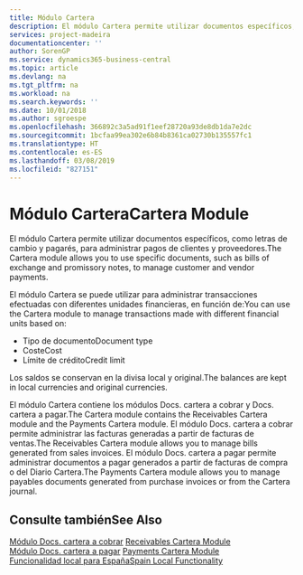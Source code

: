 ```yaml
---
title: Módulo Cartera
description: El módulo Cartera permite utilizar documentos específicos, como letras de cambio y pagarés, para administrar pagos de clientes y proveedores.
services: project-madeira
documentationcenter: ''
author: SorenGP
ms.service: dynamics365-business-central
ms.topic: article
ms.devlang: na
ms.tgt_pltfrm: na
ms.workload: na
ms.search.keywords: ''
ms.date: 10/01/2018
ms.author: sgroespe
ms.openlocfilehash: 366892c3a5ad91f1eef28720a93de8db1da7e2dc
ms.sourcegitcommit: 1bcfaa99ea302e6b84b8361ca02730b135557fc1
ms.translationtype: HT
ms.contentlocale: es-ES
ms.lasthandoff: 03/08/2019
ms.locfileid: "827151"
---
```

# <a name="cartera-module"></a><span data-ttu-id="35ab2-103">Módulo Cartera</span><span class="sxs-lookup"><span data-stu-id="35ab2-103">Cartera Module</span></span>
<span data-ttu-id="35ab2-104">El módulo Cartera permite utilizar documentos específicos, como letras de cambio y pagarés, para administrar pagos de clientes y proveedores.</span><span class="sxs-lookup"><span data-stu-id="35ab2-104">The Cartera module allows you to use specific documents, such as bills of exchange and promissory notes, to manage customer and vendor payments.</span></span>  

<span data-ttu-id="35ab2-105">El módulo Cartera se puede utilizar para administrar transacciones efectuadas con diferentes unidades financieras, en función de:</span><span class="sxs-lookup"><span data-stu-id="35ab2-105">You can use the Cartera module to manage transactions made with different financial units based on:</span></span>  

- <span data-ttu-id="35ab2-106">Tipo de documento</span><span class="sxs-lookup"><span data-stu-id="35ab2-106">Document type</span></span>  
- <span data-ttu-id="35ab2-107">Coste</span><span class="sxs-lookup"><span data-stu-id="35ab2-107">Cost</span></span>  
- <span data-ttu-id="35ab2-108">Límite de crédito</span><span class="sxs-lookup"><span data-stu-id="35ab2-108">Credit limit</span></span>  

<span data-ttu-id="35ab2-109">Los saldos se conservan en la divisa local y original.</span><span class="sxs-lookup"><span data-stu-id="35ab2-109">The balances are kept in local currencies and original currencies.</span></span>  

<span data-ttu-id="35ab2-110">El módulo Cartera contiene los módulos Docs. cartera a cobrar y Docs. cartera a pagar.</span><span class="sxs-lookup"><span data-stu-id="35ab2-110">The Cartera module contains the Receivables Cartera module and the Payments Cartera module.</span></span> <span data-ttu-id="35ab2-111">El módulo Docs. cartera a cobrar permite administrar las facturas generadas a partir de facturas de ventas.</span><span class="sxs-lookup"><span data-stu-id="35ab2-111">The Receivables Cartera module allows you to manage bills generated from sales invoices.</span></span> <span data-ttu-id="35ab2-112">El módulo Docs. cartera a pagar permite administrar documentos a pagar generados a partir de facturas de compra o del Diario Cartera.</span><span class="sxs-lookup"><span data-stu-id="35ab2-112">The Payments Cartera module allows you to manage payables documents generated from purchase invoices or from the Cartera journal.</span></span>  

## <a name="see-also"></a><span data-ttu-id="35ab2-113">Consulte también</span><span class="sxs-lookup"><span data-stu-id="35ab2-113">See Also</span></span>  
 <span data-ttu-id="35ab2-114">[Módulo Docs. cartera a cobrar](receivables-cartera-module.md) </span><span class="sxs-lookup"><span data-stu-id="35ab2-114">[Receivables Cartera Module](receivables-cartera-module.md) </span></span>  
 <span data-ttu-id="35ab2-115">[Módulo Docs. cartera a pagar](payments-cartera-module.md) </span><span class="sxs-lookup"><span data-stu-id="35ab2-115">[Payments Cartera Module](payments-cartera-module.md) </span></span>  
 [<span data-ttu-id="35ab2-116">Funcionalidad local para España</span><span class="sxs-lookup"><span data-stu-id="35ab2-116">Spain Local Functionality</span></span>](spain-local-functionality.md)
